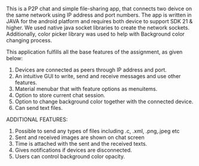 
This is a P2P chat and simple file-sharing app, that connects two deivce on  the same network using IP address and port numbers. The app is written in JAVA for the android platform and requires both device to support SDK 21 & higher.
We used native java socket libraries to create the network sockets. Additionally, color picker library was used to help with Background color changing process.

This application fulfills all the base features of the assignment, as given below:
1. Devices are connected as peers through IP address and port.
2. An intuitive GUI to write, send and receive messages and use other features.
3. Material menubar that with feature options as menuitems.
4. Option to store current chat session.
5. Option to change background color together with the connected device.
6. Can send text files.


ADDITIONAL FEATURES: 
1. Possible to send any types of files including .c, .xml, .png,.jpeg etc
2. Sent and received images are shown on chat screen
3. Time is attached with the sent and the received texts.
4. Gives notifications if devices are disconnected.
5. Users can control background color opacity.





